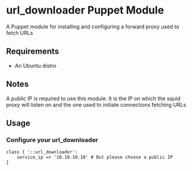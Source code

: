 # url\_downloader Puppet Module #

A Puppet module for installing and configuring a forward proxy used to fetch URLs

## Requirements ##
- An Ubuntu distro

## Notes ##

A public IP is required to use this module. It is the IP on which the squid
proxy will listen on and the one used to initiate connections fetching URLs

## Usage ##
### Configure your url\_downloader ###

	class { '::url_downloader':
		service_ip => '10.10.10.10' # But please choose a public IP
	}
